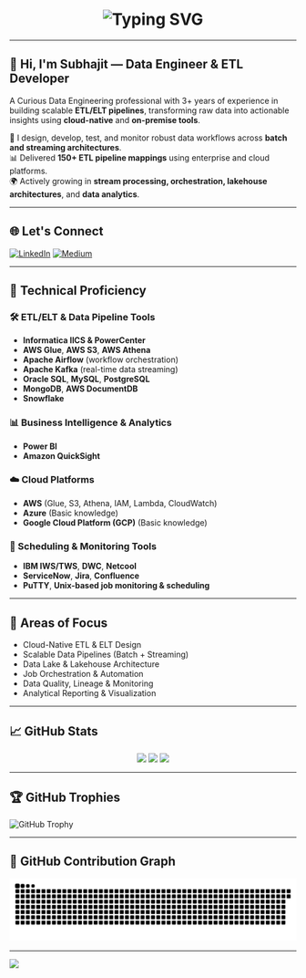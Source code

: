 <h1 align="center">
  <img src="https://readme-typing-svg.demolab.com?font=Fira+Code&pause=1000&color=00F7FF&center=true&vCenter=true&width=435&lines=Data+Engineer;ETL+%2F+ELT+Developer;Active+Learner" alt="Typing SVG" />
</h1>

---

## 👋 Hi, I'm Subhajit — Data Engineer & ETL Developer

A Curious Data Engineering professional with 3+ years of experience in building scalable **ETL/ELT pipelines**, transforming raw data into actionable insights using **cloud-native** and **on-premise tools**.

🔧 I design, develop, test, and monitor robust data workflows across **batch and streaming architectures**.  
📊 Delivered **150+ ETL pipeline mappings** using enterprise and cloud platforms.  
🌍 Actively growing in **stream processing, orchestration, lakehouse architectures**, and **data analytics**.

---

## 🌐 Let's Connect

[![LinkedIn](https://img.shields.io/badge/LinkedIn-%230077B5.svg?logo=linkedin&logoColor=white)](https://linkedin.com/in/subhajitch0wdhury)  [![Medium](https://img.shields.io/badge/Medium-12100E?logo=medium&logoColor=white)](https://subhajitchowdhury.medium.com/)

---

## 🚀 Technical Proficiency

### 🛠️ ETL/ELT & Data Pipeline Tools
- **Informatica IICS & PowerCenter**  
- **AWS Glue**, **AWS S3**, **AWS Athena**  
- **Apache Airflow** (workflow orchestration)  
- **Apache Kafka** (real-time data streaming)  
- **Oracle SQL**, **MySQL**, **PostgreSQL**  
- **MongoDB**, **AWS DocumentDB**  
- **Snowflake**

### 📊 Business Intelligence & Analytics
- **Power BI**  
- **Amazon QuickSight**

### ☁️ Cloud Platforms
- **AWS** (Glue, S3, Athena, IAM, Lambda, CloudWatch)  
- **Azure** (Basic knowledge)  
- **Google Cloud Platform (GCP)** (Basic knowledge)

### 🧩 Scheduling & Monitoring Tools
- **IBM IWS/TWS**, **DWC**, **Netcool**  
- **ServiceNow**, **Jira**, **Confluence**  
- **PuTTY**, **Unix-based job monitoring & scheduling**

---

## 🧠 Areas of Focus

- Cloud-Native ETL & ELT Design  
- Scalable Data Pipelines (Batch + Streaming)  
- Data Lake & Lakehouse Architecture  
- Job Orchestration & Automation  
- Data Quality, Lineage & Monitoring  
- Analytical Reporting & Visualization  

---

## 📈 GitHub Stats

<div align="center">
  <img src="https://github-readme-stats.vercel.app/api?username=Subhajit-Chowdhury&theme=tokyonight&hide_border=true&count_private=true&show_icons=true" />
  <img src="https://github-readme-streak-stats.herokuapp.com/?user=Subhajit-Chowdhury&theme=tokyonight&hide_border=true" />
  <img src="https://github-readme-stats.vercel.app/api/top-langs/?username=Subhajit-Chowdhury&theme=tokyonight&hide_border=true&layout=compact" />
</div>

---

## 🏆 GitHub Trophies

![GitHub Trophy](https://github-profile-trophy.vercel.app/?username=Subhajit-Chowdhury&theme=radical&no-frame=false&no-bg=true&margin-w=4)

---

## 🐍 GitHub Contribution Graph

<picture>
  <source media="(prefers-color-scheme: dark)" srcset="https://github.com/Subhajit-Chowdhury/Subhajit-Chowdhury/blob/output/github-snake-dark.svg" />
  <source media="(prefers-color-scheme: light)" srcset="https://github.com/Subhajit-Chowdhury/Subhajit-Chowdhury/blob/output/github-snake.svg" />
  <img alt="github-snake" src="https://github.com/Subhajit-Chowdhury/Subhajit-Chowdhury/blob/output/github-snake.svg" />
</picture>

---

[![](https://visitcount.itsvg.in/api?id=Subhajit-Chowdhury&icon=0&color=0)](https://visitcount.itsvg.in)
